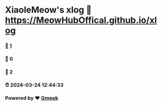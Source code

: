 # XiaoleMeow's xlog :link: https://MeowHubOffical.github.io/xlog 
### :page_facing_up: [1](https://MeowHubOffical.github.io/xlog/tag.html) 
### :speech_balloon: 0 
### :hibiscus: 2 
### :alarm_clock: 2024-03-24 12:44:33 
### Powered by :heart: [Gmeek](https://github.com/Meekdai/Gmeek)
